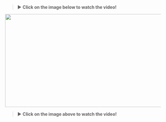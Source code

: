 
> :arrow_forward: **Click on the image below to watch the video!**

[<img src="https://img.youtube.com/vi/4RbfAo2qR1A/maxresdefault.jpg" width="600" height="300"
/>](https://www.youtube.com/embed/4RbfAo2qR1A)

> :arrow_forward: **Click on the image above to watch the video!**

